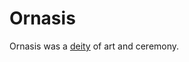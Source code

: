 # Ornasis

<meta property="og:description" content="Ornasis was a deity of art and ceremony.">

Ornasis was a [deity](../../introduction.md) of art and ceremony.